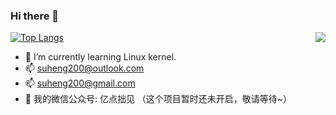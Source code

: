 ### Hi there 👋
<img align="right" src="https://github-readme-stats.vercel.app/api?username=suheng200&show_icons=true&icon_color=CE1D2D&text_color=718096&bg_color=ffffff&hide_title=true" />

[![Top Langs](https://github-readme-stats.vercel.app/api/top-langs/?username=suheng200&layout=compact)](https://github.com/suheng200/github-readme-stats)



- 🌱 I’m currently learning Linux kernel.
- 📫 suheng200@outlook.com
- 📫 suheng200@gmail.com
- 💬 我的微信公众号: 亿点拙见 （这个项目暂时还未开启，敬请等待~）
